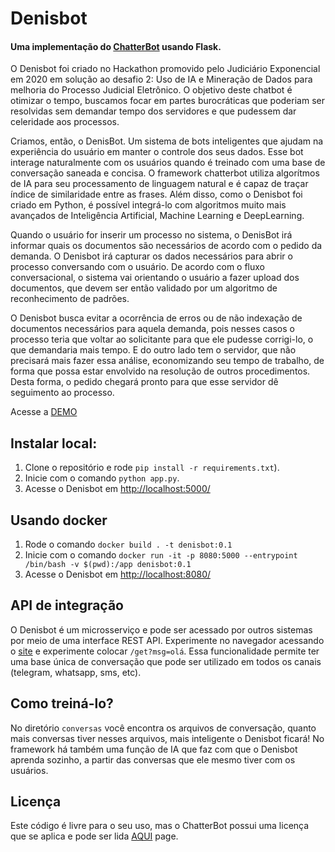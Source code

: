 # Denisbot

#### Uma implementação do [ChatterBot](https://github.com/gunthercox/ChatterBot) usando Flask.

O Denisbot foi criado no Hackathon promovido pelo Judiciário Exponencial em 2020 em solução ao desafio 2: Uso de IA e Mineração de Dados para melhoria do Processo Judicial Eletrônico. O objetivo deste chatbot é otimizar o tempo, buscamos focar em partes burocráticas que poderiam ser resolvidas sem demandar tempo dos servidores e que pudessem dar celeridade aos processos. 

Criamos, então, o DenisBot. Um sistema de bots inteligentes que ajudam na experiência do usuário em manter o controle dos seus dados. Esse bot interage naturalmente com os usuários quando é treinado com uma base de conversação saneada e concisa. O framework chatterbot utiliza algorítmos de IA para seu processamento de linguagem natural e é capaz de traçar índice de similaridade entre as frases. Além disso, como o Denisbot foi criado em Python, é possível integrá-lo com algoritmos muito mais avançados de Inteligência Artificial, Machine Learning e DeepLearning.

Quando o usuário for inserir um processo no sistema, o DenisBot irá informar quais os documentos são necessários de acordo com o pedido da demanda. O Denisbot irá capturar os dados necessários para abrir o processo conversando com o usuário. De acordo com o fluxo conversacional, o sistema vai orientando o usuário a fazer upload dos documentos, que devem ser então validado por um algoritmo de reconhecimento de padrões. 

O Denisbot busca evitar a ocorrência de erros ou de não indexação de documentos necessários para aquela demanda, pois nesses casos o processo teria que voltar ao solicitante para que ele pudesse corrigi-lo, o que demandaria mais tempo. E do outro lado tem o servidor, que não precisará mais fazer essa análise, economizando seu tempo de trabalho, de forma que possa estar envolvido na resolução de outros procedimentos. Desta forma, o pedido chegará pronto para que esse servidor dê seguimento ao processo.

Acesse a [DEMO](http://104.131.52.240:8080/)

## Instalar local:
 1. Clone o repositório e rode `pip install -r requirements.txt`).
 2. Inicie com o comando `python app.py`.
 3. Acesse o Denisbot em [http://localhost:5000/](http://localhost:5000/)

## Usando docker
 1. Rode o comando `docker build . -t denisbot:0.1`
 2. Inicie com o comando `docker run -it -p 8080:5000 --entrypoint /bin/bash -v $(pwd):/app denisbot:0.1`
 3. Acesse o Denisbot em [http://localhost:8080/](http://localhost:8080/)

## API de integração
O Denisbot é um microsserviço e pode ser acessado por outros sistemas por meio de uma interface REST API. Experimente no navegador acessando o [site](http://104.131.52.240:8080/) e experimente colocar `/get?msg=olá`. Essa funcionalidade permite ter uma base única de conversação que pode ser utilizado em todos os canais (telegram, whatsapp, sms, etc).

## Como treiná-lo?
No diretório `conversas` você encontra os arquivos de conversação, quanto mais conversas tiver nesses arquivos, mais inteligente o Denisbot ficará! No framework há também uma função de IA que faz com que o Denisbot aprenda sozinho, a partir das conversas que ele mesmo tiver com os usuários.

## Licença
Este código é livre para o seu uso, mas o ChatterBot possui uma licença que se aplica e pode ser lida [AQUI](https://github.com/gunthercox/ChatterBot/blob/master/LICENSE) page.
